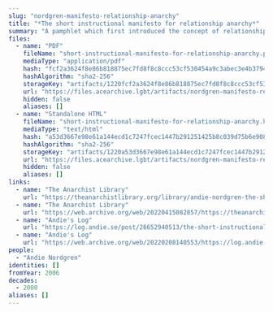 ```yaml
---
slug: "nordgren-manifesto-relationship-anarchy"
title: "*The short instructional manifesto for relationship anarchy*"
summary: "A pamphlet which first introduced the concept of relationship anarchy"
files:
  - name: "PDF"
    fileName: "short-instructional-manifesto-for-relationship-anarchy.pdf"
    mediaType: "application/pdf"
    hash: "fcf2a3624f8e86b818875ec7fd8f8c8ccc53cf530454a9c3abec3e4b379494be"
    hashAlgorithm: "sha2-256"
    storageKey: "artifacts/1220fcf2a3624f8e86b818875ec7fd8f8c8ccc53cf530454a9c3abec3e4b379494be"
    url: "https://files.acearchive.lgbt/artifacts/nordgren-manifesto-relationship-anarchy/short-instructional-manifesto-for-relationship-anarchy.pdf"
    hidden: false
    aliases: []
  - name: "Standalone HTML"
    fileName: "short-instructional-manifesto-for-relationship-anarchy.html"
    mediaType: "text/html"
    hash: "a53d3667e98e61a144ecd1c7247fcec1447b291251425b8c039d75b6e908c3a2"
    hashAlgorithm: "sha2-256"
    storageKey: "artifacts/1220a53d3667e98e61a144ecd1c7247fcec1447b291251425b8c039d75b6e908c3a2"
    url: "https://files.acearchive.lgbt/artifacts/nordgren-manifesto-relationship-anarchy/short-instructional-manifesto-for-relationship-anarchy.html"
    hidden: false
    aliases: []
links:
  - name: "The Anarchist Library"
    url: "https://theanarchistlibrary.org/library/andie-nordgren-the-short-instructional-manifesto-for-relationship-anarchy"
  - name: "The Anarchist Library"
    url: "https://web.archive.org/web/20220415082857/https://theanarchistlibrary.org/library/andie-nordgren-the-short-instructional-manifesto-for-relationship-anarchy"
  - name: "Andie's Log"
    url: "https://log.andie.se/post/26652940513/the-short-instructional-manifesto-for-relationship"
  - name: "Andie's Log"
    url: "https://web.archive.org/web/20220208140553/https://log.andie.se/post/26652940513/the-short-instructional-manifesto-for-relationship"
people:
  - "Andie Nordgren"
identities: []
fromYear: 2006
decades:
  - 2000
aliases: []
---
```

